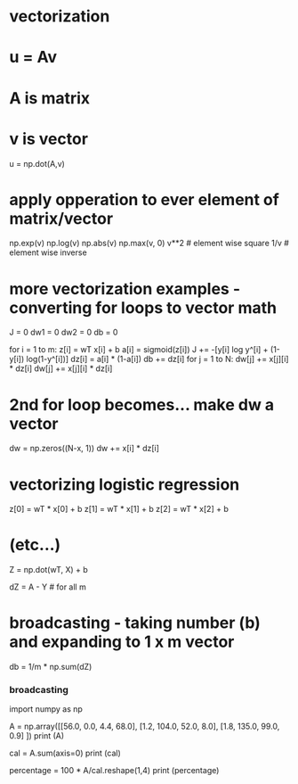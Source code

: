 # vectorization
# u = Av
# A is matrix
# v is vector
u = np.dot(A,v)


# apply opperation to ever element of matrix/vector
np.exp(v)
np.log(v)
np.abs(v)
np.max(v, 0)
v**2 # element wise square
1/v # element wise inverse





# more vectorization examples - converting for loops to vector math
J = 0
dw1 = 0
dw2 = 0
db = 0

for i = 1 to m:
    z[i] = wT x[i] + b
    a[i] = sigmoid(z[i])
    J += -[y[i] log y^[i] + (1-y[i]) log(1-y^[i])]
    dz[i] = a[i] * (1-a[i])
    db += dz[i]
    for j = 1 to N:
        dw[j] += x[j][i] * dz[i]
        dw[j] += x[j][i] * dz[i]



# 2nd for loop becomes... make dw a vector
dw = np.zeros((N-x, 1))
dw += x[i] * dz[i]









# vectorizing logistic regression
z[0] = wT * x[0] + b
z[1] = wT * x[1] + b
z[2] = wT * x[2] + b
# (etc...)

 Z = np.dot(wT, X) + b

dZ = A - Y # for all m
 # broadcasting - taking number (b) and expanding to 1 x m vector

db = 1/m * np.sum(dZ)




### broadcasting
import numpy as np

A = np.array([[56.0, 0.0, 4.4, 68.0],
             [1.2, 104.0, 52.0, 8.0],
             [1.8, 135.0, 99.0, 0.9] ])
print (A)

cal = A.sum(axis=0)
print (cal)

percentage = 100 * A/cal.reshape(1,4)
print (percentage)
